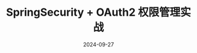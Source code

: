 ---
title: SpringSecurity + OAuth2 权限管理实战
date: 2024-09-27
category:
  - Spring
tag:
  - SpringSecurity
  - OAuth2
isOriginal: true
---